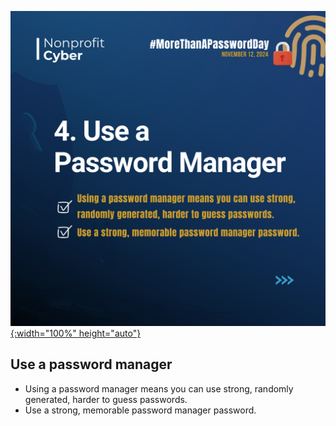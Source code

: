 [![More than a Password Day 2024](/pages/events/featured/guidance_part_4.png){:width="100%" height="auto"}](https://owasp.org/blog/2024/10/30/more-than-a-password-day-2024.html)

## Use a password manager

- Using a password manager means you can use strong, randomly generated, harder to guess passwords.
- Use a strong, memorable password manager password.
